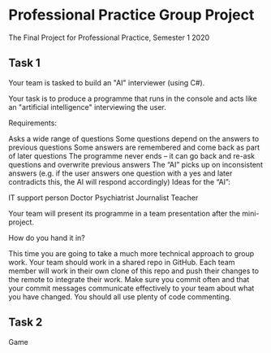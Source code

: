 # Professional Practice Group Project
 The Final Project for Professional Practice, Semester 1 2020

## Task 1
Your team is tasked to build an "AI" interviewer (using C#).

Your task is to produce a programme that runs in the console and acts like an "artificial intelligence" interviewing the user.

Requirements:

Asks a wide range of questions
Some questions depend on the answers to previous questions
Some answers are remembered and come back as part of later questions
The programme never ends – it can go back and re-ask questions and overwrite previous answers
The “AI” picks up on inconsistent answers (e.g. if the user answers one question with a yes and later contradicts this, the AI will respond accordingly)
 Ideas for the “AI”:

IT support person
Doctor
Psychiatrist
Journalist
Teacher

Your team will present its programme in a team presentation after the mini-project.

How do you hand it in?

This time you are going to take a much more technical approach to group work. Your team should work in a shared repo in GitHub. Each team member will work in their own clone of this repo and push their changes to the remote to integrate their work. Make sure you commit often and that your commit messages communicate effectively to your team about what you have changed. You should all use plenty of code commenting.

## Task 2

Game
